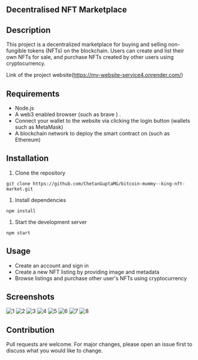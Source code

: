## Decentralised NFT Marketplace

## Description

This project is a decentralized marketplace for buying and selling non-fungible tokens (NFTs) on the blockchain. Users can create and list their own NFTs for sale, and purchase NFTs created by other users using cryptocurrency.

Link of the project website(https://my-website-service4.onrender.com/)
## Requirements

- Node.js
- A web3 enabled browser (such as brave ) .
- Connect your wallet to the website via clicking the login button (wallets such as MetaMask)
- A blockchain network to deploy the smart contract on (such as Ethereum)

## Installation

1. Clone the repository

```
git clone https://github.com/ChetanGuptaMG/bitcoin-mummy--king-nft-market.git

```

1. Install dependencies

```
npm install

```

1. Start the development server

```
npm start

```

## Usage

- Create an account and sign in
- Create a new NFT listing by providing image and metadata
- Browse listings and purchase other user's NFTs using cryptocurrency
## Screenshots 
![1](https://user-images.githubusercontent.com/91548901/214609273-3dffd86c-dcdf-4872-b6c4-4239f8d6c2dc.png)
![2](https://user-images.githubusercontent.com/91548901/214609290-4b7fc774-6085-4867-b2de-531d9bf1a125.png)
![3](https://user-images.githubusercontent.com/91548901/214609307-5d07dacc-186a-46f3-9bcb-cb3d2494d22a.png)
![4](https://user-images.githubusercontent.com/91548901/214609312-a0e64807-95c1-467a-879c-469cd3d768c3.png)
![5](https://user-images.githubusercontent.com/91548901/214609319-2589626d-d4cd-4c4a-acd8-9d3a40e55f6c.png)
![6](https://user-images.githubusercontent.com/91548901/214609327-cb3cea2f-ec66-44d7-bdf2-dcccf869adf9.png)
![7](https://user-images.githubusercontent.com/91548901/214609336-8edcefc0-171c-4ce1-9301-7767c9e50c9a.png)
![8](https://user-images.githubusercontent.com/91548901/214609354-262ea9af-fab1-42fe-b22f-ae34c77d7893.png)



## Contribution

Pull requests are welcome. For major changes, please open an issue first to discuss what you would like to change.

